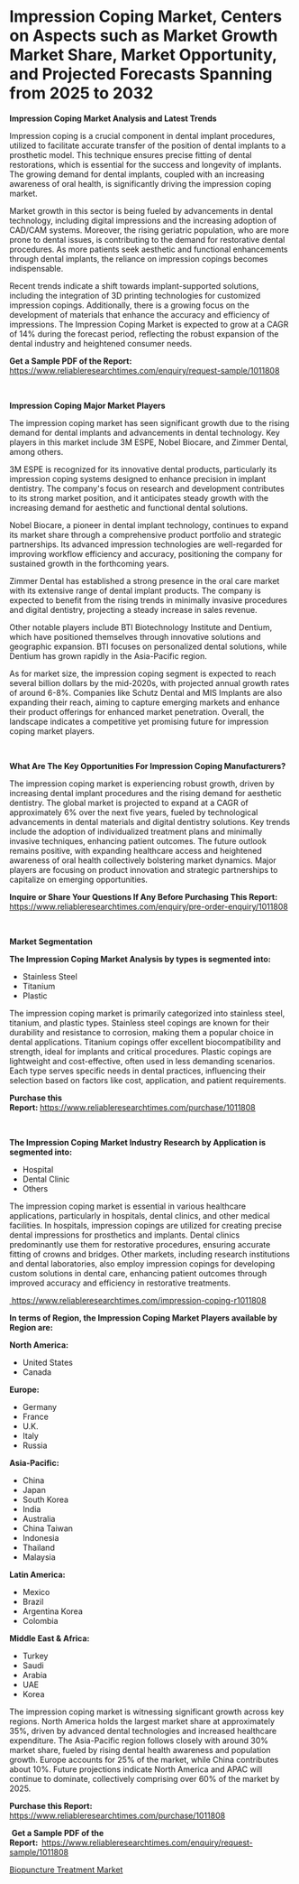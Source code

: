 <p><h1>Impression Coping Market, Centers on Aspects such as Market Growth Market Share, Market Opportunity, and Projected Forecasts Spanning from 2025 to 2032</h1></p><p><strong>Impression Coping Market Analysis and Latest Trends</strong></p>
<p><p>Impression coping is a crucial component in dental implant procedures, utilized to facilitate accurate transfer of the position of dental implants to a prosthetic model. This technique ensures precise fitting of dental restorations, which is essential for the success and longevity of implants. The growing demand for dental implants, coupled with an increasing awareness of oral health, is significantly driving the impression coping market.</p><p>Market growth in this sector is being fueled by advancements in dental technology, including digital impressions and the increasing adoption of CAD/CAM systems. Moreover, the rising geriatric population, who are more prone to dental issues, is contributing to the demand for restorative dental procedures. As more patients seek aesthetic and functional enhancements through dental implants, the reliance on impression copings becomes indispensable.</p><p>Recent trends indicate a shift towards implant-supported solutions, including the integration of 3D printing technologies for customized impression copings. Additionally, there is a growing focus on the development of materials that enhance the accuracy and efficiency of impressions. The Impression Coping Market is expected to grow at a CAGR of 14% during the forecast period, reflecting the robust expansion of the dental industry and heightened consumer needs.</p></p>
<p><strong>Get a Sample PDF of the Report:&nbsp;</strong> <a href="https://www.reliableresearchtimes.com/enquiry/request-sample/1011808?utm_campaign=3047&utm_medium=2&utm_source=Github&utm_content=ia&utm_term=07032025&utm_id=impression-coping">https://www.reliableresearchtimes.com/enquiry/request-sample/1011808</a></p>
<p>&nbsp;</p>
<p><strong>Impression Coping Major Market Players</strong></p>
<p><p>The impression coping market has seen significant growth due to the rising demand for dental implants and advancements in dental technology. Key players in this market include 3M ESPE, Nobel Biocare, and Zimmer Dental, among others.</p><p>3M ESPE is recognized for its innovative dental products, particularly its impression coping systems designed to enhance precision in implant dentistry. The company's focus on research and development contributes to its strong market position, and it anticipates steady growth with the increasing demand for aesthetic and functional dental solutions.</p><p>Nobel Biocare, a pioneer in dental implant technology, continues to expand its market share through a comprehensive product portfolio and strategic partnerships. Its advanced impression technologies are well-regarded for improving workflow efficiency and accuracy, positioning the company for sustained growth in the forthcoming years.</p><p>Zimmer Dental has established a strong presence in the oral care market with its extensive range of dental implant products. The company is expected to benefit from the rising trends in minimally invasive procedures and digital dentistry, projecting a steady increase in sales revenue.</p><p>Other notable players include BTI Biotechnology Institute and Dentium, which have positioned themselves through innovative solutions and geographic expansion. BTI focuses on personalized dental solutions, while Dentium has grown rapidly in the Asia-Pacific region.</p><p>As for market size, the impression coping segment is expected to reach several billion dollars by the mid-2020s, with projected annual growth rates of around 6-8%. Companies like Schutz Dental and MIS Implants are also expanding their reach, aiming to capture emerging markets and enhance their product offerings for enhanced market penetration. Overall, the landscape indicates a competitive yet promising future for impression coping market players.</p></p>
<p>&nbsp;</p>
<p><strong>What Are The Key Opportunities For Impression Coping Manufacturers?</strong></p>
<p><p>The impression coping market is experiencing robust growth, driven by increasing dental implant procedures and the rising demand for aesthetic dentistry. The global market is projected to expand at a CAGR of approximately 6% over the next five years, fueled by technological advancements in dental materials and digital dentistry solutions. Key trends include the adoption of individualized treatment plans and minimally invasive techniques, enhancing patient outcomes. The future outlook remains positive, with expanding healthcare access and heightened awareness of oral health collectively bolstering market dynamics. Major players are focusing on product innovation and strategic partnerships to capitalize on emerging opportunities.</p></p>
<p><strong>Inquire or Share Your Questions If Any Before Purchasing This Report:</strong> <a href="https://www.reliableresearchtimes.com/enquiry/pre-order-enquiry/1011808?utm_campaign=3047&utm_medium=2&utm_source=Github&utm_content=ia&utm_term=07032025&utm_id=impression-coping">https://www.reliableresearchtimes.com/enquiry/pre-order-enquiry/1011808</a></p>
<p>&nbsp;</p>
<p><strong>Market Segmentation</strong></p>
<p><strong>The Impression Coping Market Analysis by types is segmented into:</strong></p>
<p><ul><li>Stainless Steel</li><li>Titanium</li><li>Plastic</li></ul></p>
<p><p>The impression coping market is primarily categorized into stainless steel, titanium, and plastic types. Stainless steel copings are known for their durability and resistance to corrosion, making them a popular choice in dental applications. Titanium copings offer excellent biocompatibility and strength, ideal for implants and critical procedures. Plastic copings are lightweight and cost-effective, often used in less demanding scenarios. Each type serves specific needs in dental practices, influencing their selection based on factors like cost, application, and patient requirements.</p></p>
<p><strong>Purchase this Report:&nbsp;</strong><a href="https://www.reliableresearchtimes.com/purchase/1011808?utm_campaign=3047&utm_medium=2&utm_source=Github&utm_content=ia&utm_term=07032025&utm_id=impression-coping">https://www.reliableresearchtimes.com/purchase/1011808</a></p>
<p>&nbsp;</p>
<p><strong>The Impression Coping Market Industry Research by Application is segmented into:</strong></p>
<p><ul><li>Hospital</li><li>Dental Clinic</li><li>Others</li></ul></p>
<p><p>The impression coping market is essential in various healthcare applications, particularly in hospitals, dental clinics, and other medical facilities. In hospitals, impression copings are utilized for creating precise dental impressions for prosthetics and implants. Dental clinics predominantly use them for restorative procedures, ensuring accurate fitting of crowns and bridges. Other markets, including research institutions and dental laboratories, also employ impression copings for developing custom solutions in dental care, enhancing patient outcomes through improved accuracy and efficiency in restorative treatments.</p></p>
<p><a href="https://www.reliableresearchtimes.com/impression-coping-r1011808?utm_campaign=3047&utm_medium=2&utm_source=Github&utm_content=ia&utm_term=07032025&utm_id=impression-coping">&nbsp;https://www.reliableresearchtimes.com/impression-coping-r1011808</a></p>
<p><strong>In terms of Region, the Impression Coping Market Players available by Region are:</strong></p>
<p>
    <p> <strong> North America: </strong>
        <ul>
            <li>United States</li>
            <li>Canada</li>
        </ul>
        </p> 
    <p> <strong> Europe: </strong>
        <ul>
            <li>Germany</li>
            <li>France</li>
            <li>U.K.</li>
            <li>Italy</li>
            <li>Russia</li>
        </ul>
        </p> 
    <p> <strong> Asia-Pacific: </strong>
        <ul>
            <li>China</li>
            <li>Japan</li>
            <li>South Korea</li>
            <li>India</li>
            <li>Australia</li>
            <li>China Taiwan</li>
            <li>Indonesia</li>
            <li>Thailand</li>
            <li>Malaysia</li>
        </ul>
        </p> 
    <p> <strong> Latin America: </strong>
        <ul>
            <li>Mexico</li>
            <li>Brazil</li>
            <li>Argentina Korea</li>
            <li>Colombia</li>
        </ul>
        </p> 
    <p> <strong> Middle East & Africa: </strong>
        <ul>
            <li>Turkey</li>
            <li>Saudi</li>
            <li>Arabia</li>
            <li>UAE</li>
            <li>Korea</li>
        </ul>
    </p>
    </p>
<p><p>The impression coping market is witnessing significant growth across key regions. North America holds the largest market share at approximately 35%, driven by advanced dental technologies and increased healthcare expenditure. The Asia-Pacific region follows closely with around 30% market share, fueled by rising dental health awareness and population growth. Europe accounts for 25% of the market, while China contributes about 10%. Future projections indicate North America and APAC will continue to dominate, collectively comprising over 60% of the market by 2025.</p></p>
<p><strong>Purchase this Report: </strong><a href="https://www.reliableresearchtimes.com/purchase/1011808?utm_campaign=3047&utm_medium=2&utm_source=Github&utm_content=ia&utm_term=07032025&utm_id=impression-coping">https://www.reliableresearchtimes.com/purchase/1011808</a></p>
<p>&nbsp;<strong>Get a Sample PDF of the Report:&nbsp;&nbsp;</strong><a href="https://www.reliableresearchtimes.com/enquiry/request-sample/1011808?utm_campaign=3047&utm_medium=2&utm_source=Github&utm_content=ia&utm_term=07032025&utm_id=impression-coping">https://www.reliableresearchtimes.com/enquiry/request-sample/1011808</a></p>
<p><strong></strong></p>
<p><p><a href="https://github.com/amoakuolaopa/Market-Research-Report-List-1/blob/main/biopuncture-treatment-market.md?utm_campaign=3047&utm_medium=2&utm_source=Github&utm_content=ia&utm_term=07032025&utm_id=impression-coping">Biopuncture Treatment Market</a></p></p>